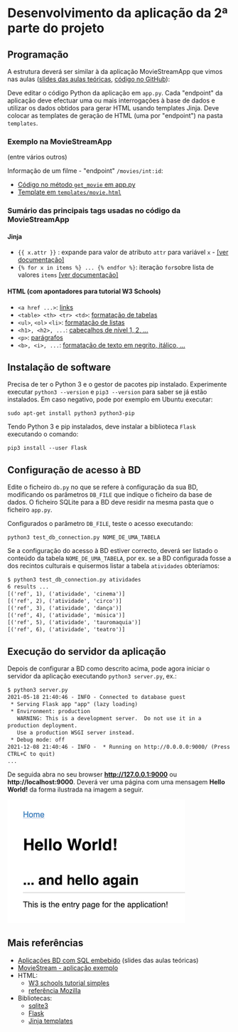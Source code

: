 # Desenvolvimento da aplicação da 2ª parte do projeto


## Programação

A estrutura deverá ser similar à da aplicação MovieStreamApp que vimos nas aulas ([slides das aulas teóricas](https://moodle2324.up.pt/mod/resource/view.php?id=96059), [código no GitHub](https://github.com/edrdo/MovieStreamApp)):

Deve editar o código Python da aplicação em `app.py`. Cada "endpoint" da aplicação  deve efectuar uma ou mais interrogações à base de dados e utilizar os dados obtidos para gerar HTML usando templates Jinja.
Deve colocar as templates de geração de HTML (uma por "endpoint") na pasta `templates`.

### Exemplo na MovieStreamApp 

(entre vários outros) 

Informação de um filme - "endpoint" `/movies/int:id`:

- [Código no método `get_movie` em app.py](https://github.com/edrdo/MovieStreamApp/blob/master/app.py#L46)
- [Template em `templates/movie.html`](https://github.com/edrdo/MovieStreamApp/blob/master/templates/movie.html)

### Sumário das principais tags usadas no código da MovieStreamApp

#### Jinja

- `{{ x.attr }}` : expande para valor de atributo  `attr` para variável `x` -  [[ver documentação]](https://jinja.palletsprojects.com/en/3.0.x/templates/#variables) 
- `{% for x in items %} ... {% endfor %}`: iteração `for`sobre lista de valores `items` [[ver documentação]](https://jinja.palletsprojects.com/en/3.0.x/templates/#for)


#### HTML (com apontadores para tutorial W3 Schools)

- `<a href ...>`: [links](https://www.w3schools.com/html/html_links.asp)
- `<table> <th> <tr> <td>`: [formatação de tabelas](https://www.w3schools.com/html/html_tables.asp)
- `<ul>`, `<ol>` `<li>`: [formatação de listas](https://www.w3schools.com/html/html_lists.asp)
- `<h1>, <h2>, ...`: [cabeçalhos de nível 1, 2, ...](https://www.w3schools.com/html/html_headings.asp)
- `<p>`: [parágrafos](https://www.w3schools.com/html/html_paragraphs.asp)
- `<b>, <i>, ...`: [formatação de texto em negrito, itálico, ...](https://www.w3schools.com/html/html_formatting.asp)


## Instalação de software

Precisa de ter o Python 3 e o gestor de pacotes pip instalado.
Experimente executar `python3 --version` e `pip3 --version` para saber
se já estão instalados. Em caso negativo, pode por exemplo em Ubuntu
executar:

```
sudo apt-get install python3 python3-pip
```

Tendo Python 3 e pip instalados, deve instalar a biblioteca `Flask` executando o comando:

```
pip3 install --user Flask
``` 

## Configuração de acesso à BD

Edite o ficheiro `db.py` no que se refere à configuração da sua BD, modificando os parâmetros `DB_FILE` que indique o ficheiro da base de dados. O ficheiro SQLite para a BD deve residir na mesma pasta que o ficheiro `app.py`.

Configurados o parâmetro `DB_FILE`,  teste o acesso executando:

```
python3 test_db_connection.py NOME_DE_UMA_TABELA
```

Se a configuração do acesso à BD estiver correcto, deverá ser listado o conteúdo da tabela `NOME_DE_UMA_TABELA`, por ex. se a BD configurada fosse a dos recintos culturais e quisermos listar a tabela `atividades` obteríamos:

```
$ python3 test_db_connection.py atividades
6 results ...
[('ref', 1), ('atividade', 'cinema')]
[('ref', 2), ('atividade', 'circo')]
[('ref', 3), ('atividade', 'dança')]
[('ref', 4), ('atividade', 'música')]
[('ref', 5), ('atividade', 'tauromaquia')]
[('ref', 6), ('atividade', 'teatro')]
```

## Execução do servidor da aplicação

Depois de configurar a BD como descrito acima, pode agora iniciar o servidor da aplicação executando `python3 server.py`, ex.:

```
$ python3 server.py
2021-05-18 21:40:46 - INFO - Connected to database guest
 * Serving Flask app "app" (lazy loading)
 * Environment: production
   WARNING: This is a development server.  Do not use it in a production deployment.
   Use a production WSGI server instead.
 * Debug mode: off
2021-12-08 21:40:46 - INFO -  * Running on http://0.0.0.0:9000/ (Press CTRL+C to quit) 
...
```

De seguida abra no seu browser __http://127.0.0.1:9000__ ou __http://localhost:9000__. Deverá ver uma página com uma mensagem __Hello World!__ da forma ilustrada na imagem a seguir.

![](static/app_screenshot.png)

## Mais referências

- [Aplicações BD com SQL embebido](https://moodle2324.up.pt/mod/resource/view.php?id=96059) (slides das aulas teóricas)
- [MovieStream - aplicação exemplo](https://moodle.up.pt/mod/resource/view.php?id=77946)
- HTML: 
   - [W3 schools tutorial simples](https://www.w3schools.com/html/default.asp)
   - [referência Mozilla](https://developer.mozilla.org/en-US/docs/Web/HTML) 
- Bibliotecas:
  - [sqlite3](https://docs.python.org/3/library/sqlite3.html)
  - [Flask](https://flask.palletsprojects.com/en/1.1.x/)
  - [Jinja templates](https://jinja.palletsprojects.com/en/2.10.x/templates/)

